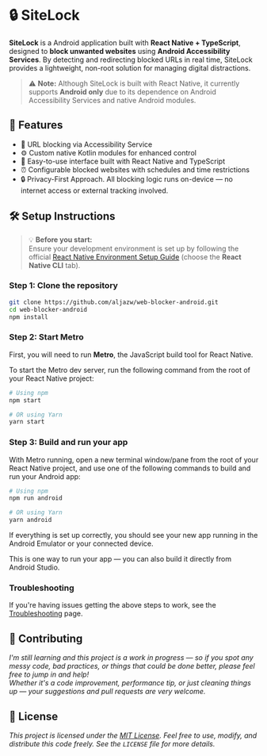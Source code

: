 # 🔒 SiteLock

**SiteLock** is a Android application built with **React Native + TypeScript**, designed to **block unwanted websites** using **Android Accessibility Services**. By detecting and redirecting blocked URLs in real time, SiteLock provides a lightweight, non-root solution for managing digital distractions.
> ⚠️ **Note:** Although SiteLock is built with React Native, it currently supports **Android only** due to its dependence on Android Accessibility Services and native Android modules.



## 🚀 Features

- 🔗 URL blocking via Accessibility Service
- ⚙️ Custom native Kotlin modules for enhanced control
- 📱 Easy-to-use interface built with React Native and TypeScript
- ⏰ Configurable blocked websites with schedules and time restrictions
- 🔒 Privacy-First Approach. All blocking logic runs on-device — no internet access or external tracking involved.

## 🛠️ Setup Instructions
> 💡 **Before you start:**  
> Ensure your development environment is set up by following the official [React Native Environment Setup Guide](https://reactnative.dev/docs/environment-setup) (choose the **React Native CLI** tab).

### Step 1: Clone the repository
   ```bash
   git clone https://github.com/aljazw/web-blocker-android.git
   cd web-blocker-android
   npm install
   ```
### Step 2: Start Metro

First, you will need to run **Metro**, the JavaScript build tool for React Native.

To start the Metro dev server, run the following command from the root of your React Native project:

```sh
# Using npm
npm start

# OR using Yarn
yarn start
```

### Step 3: Build and run your app

With Metro running, open a new terminal window/pane from the root of your React Native project, and use one of the following commands to build and run your Android app:

```sh
# Using npm
npm run android

# OR using Yarn
yarn android
```

If everything is set up correctly, you should see your new app running in the Android Emulator or your connected device.

This is one way to run your app — you can also build it directly from Android Studio.

### Troubleshooting

If you're having issues getting the above steps to work, see the [Troubleshooting](https://reactnative.dev/docs/troubleshooting) page.

## 🤝 Contributing
*I'm still learning and this project is a work in progress — so if you spot any messy code, bad practices, or things that could be done better, please feel free to jump in and help!*  
*Whether it's a code improvement, performance tip, or just cleaning things up — your suggestions and pull requests are very welcome.*

## 📄 License

*This project is licensed under the [MIT License](LICENSE).*
*Feel free to use, modify, and distribute this code freely. See the `LICENSE` file for more details.*



